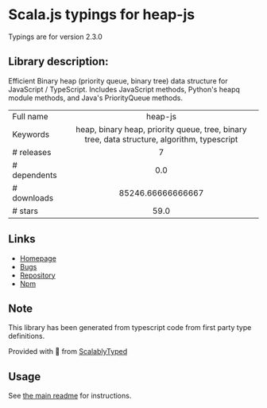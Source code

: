 
# Scala.js typings for heap-js

Typings are for version 2.3.0

## Library description:
Efficient Binary heap (priority queue, binary tree) data structure for JavaScript / TypeScript. Includes JavaScript methods, Python's heapq module methods, and Java's PriorityQueue methods.

|                    |                 |
| ------------------ | :-------------: |
| Full name          | heap-js |
| Keywords           | heap, binary heap, priority queue, tree, binary tree, data structure, algorithm, typescript |
| # releases         | 7 |
| # dependents       | 0.0 |
| # downloads        | 85246.66666666667 |
| # stars            | 59.0 |

## Links
- [Homepage](https://github.com/ignlg/heap-js#readme)
- [Bugs](https://github.com/ignlg/heap-js/issues)
- [Repository](https://github.com/ignlg/heap-js)
- [Npm](https://www.npmjs.com/package/heap-js)
    


## Note
This library has been generated from typescript code from first party type definitions.

Provided with :purple_heart: from [ScalablyTyped](https://github.com/oyvindberg/ScalablyTyped)

## Usage
See [the main readme](../../readme.md) for instructions.



